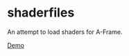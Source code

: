 # shaderfiles

An attempt to load shaders for A-Frame.

[Demo](http://curious-electric.com/aframe/shaderfiles/)
